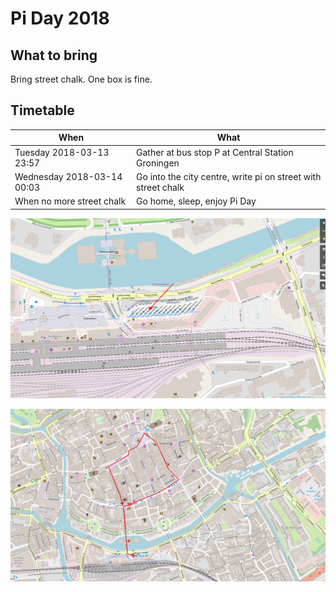 # Pi Day 2018

## What to bring

Bring street chalk. One box is fine.

## Timetable

When|What
---|---
Tuesday 2018-03-13 23:57|Gather at bus stop P at Central Station Groningen
Wednesday 2018-03-14 00:03|Go into the city centre, write pi on street with street chalk
When no more street chalk|Go home, sleep, enjoy Pi Day

![Map where we gather](map.png)

![Route we took last year](route.png)